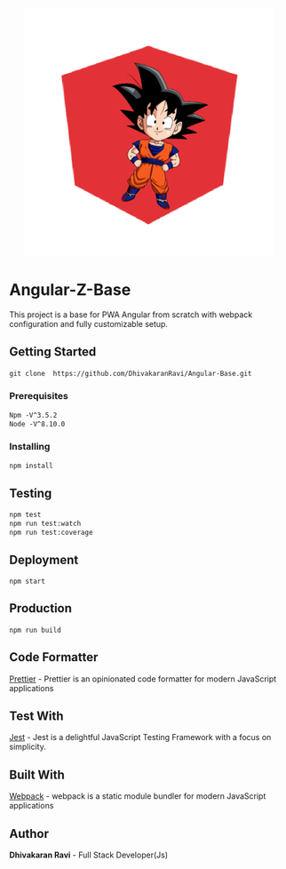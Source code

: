 <p align="center"><img src ="src/assets/images/logo.png" /></p>

# Angular-Z-Base

This project is a base for PWA Angular from scratch with webpack configuration and fully customizable setup.

## Getting Started

```
git clone  https://github.com/DhivakaranRavi/Angular-Base.git
```

### Prerequisites

```
Npm -V^3.5.2
Node -V^8.10.0
```

### Installing

```
npm install
```

## Testing

```
npm test
npm run test:watch
npm run test:coverage
```

## Deployment

```
npm start
```

## Production

```
npm run build
```

## Code Formatter

[Prettier](https://prettier.io/) - Prettier is an opinionated code formatter for modern JavaScript applications

## Test With

[Jest](https://jestjs.io/) - Jest is a delightful JavaScript Testing Framework with a focus on simplicity.

## Built With

[Webpack](https://webpack.js.org/concepts/) - webpack is a static module bundler for modern JavaScript applications

## Author

**Dhivakaran Ravi** - Full Stack Developer(Js)
